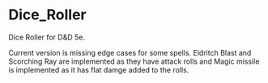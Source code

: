 # Dice_Roller

Dice Roller for D&D 5e. 

Current version is missing edge cases for some spells. Eldritch Blast and Scorching Ray are implemented as they have attack rolls and Magic missile is implemented as it has flat damge added to the rolls.
